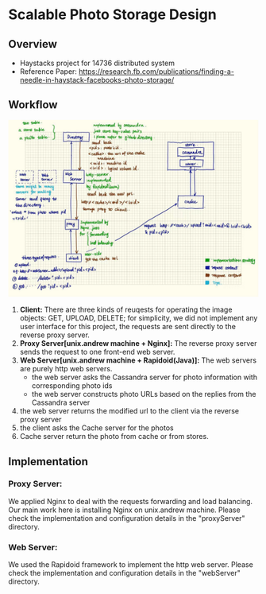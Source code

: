 # Scalable Photo Storage Design

## Overview
- Haystacks project for 14736 distributed system
- Reference Paper: https://research.fb.com/publications/finding-a-needle-in-haystack-facebooks-photo-storage/

## Workflow
![architecture diagram](https://github.com/antonqiu/DS-Haystack/raw/master/arch.jpeg)

1. **Client:** There are three kinds of reuqests for operating the image objects: GET, UPLOAD, DELETE; for simplicity, we did not implement any user interface for this project, the requests are sent directly to the reverse proxy server. 
2. **Proxy Server[unix.andrew machine + Nginx]:** The reverse proxy server sends the request to one front-end web server. 
3. **Web Server[unix.andrew machine + Rapidoid(Java)]:** The web servers are purely http web servers.
	* 	the web server asks the Cassandra server for photo information with corresponding photo ids
	*	the web server constructs photo URLs based on the replies from the Cassandra server
4. the web server returns the modified url to the client via the reverse proxy server
5. the client asks the Cache server for the photos
6. Cache server return the photo from cache or from stores.

## Implementation
### Proxy Server:
We applied Nginx to deal with the requests forwarding and load balancing. Our main work here is installing Nginx on unix.andrew machine. Please check the implementation and configuration details in the "proxyServer" directory.

### Web Server:
We used the Rapidoid framework to implement the http web server. Please check the implementation and configuration details in the "webServer" directory.
